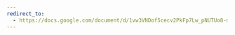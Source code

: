 ```yaml
---
redirect_to:
  - https://docs.google.com/document/d/1vw3VNDof5cecv2PkFp7Lw_pNUTUo8-m8V4SIdtGJVKs
---
```


